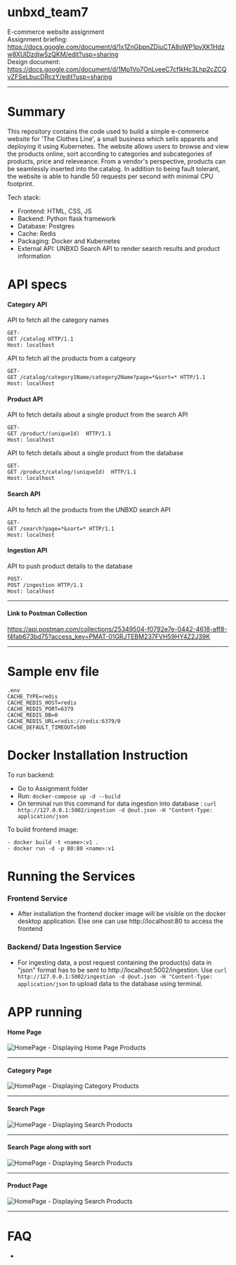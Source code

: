 # unbxd_team7
E-commerce website assignment <br>
Assignment briefing: https://docs.google.com/document/d/1x1ZnGbpnZDiuCTA8oWP1pvXK1Hdzw8XUlDzdjw5zQKM/edit?usp=sharing <br>
Design document: https://docs.google.com/document/d/1Mp1Vo7OnLveeC7cfIkHc3Lhp2cZCQvZFSeLbucDRczY/edit?usp=sharing <br>
<hr/>

# Summary
This repository contains the code used to build a simple e-commerce website for 'The Clothes Line', a small business which sells apparels and deploying it using Kubernetes. The website allows users to browse and view the products online, sort according to categories and subcategories of products, price and releveance. From a vendor's perspective, products can be seamlessly inserted into the catalog. In addition to being fault tolerant, the website is able to handle 50 requests per second with minimal CPU footprint. 

Tech stack:
- Frontend: HTML, CSS, JS
- Backend: Python flask framework
- Database: Postgres
- Cache: Redis
- Packaging: Docker and Kubernetes
- External API: UNBXD Search API to render search results and product information 


# API specs 

#### Category API
API to fetch all the category names
```
GET-
GET /catalog HTTP/1.1
Host: localhost
```
API to fetch all the products from a catgeory
```
GET-
GET /catalog/category1Name/category2Name?page=*&sort=* HTTP/1.1
Host: localhost
```

#### Product API
API to fetch details about a single product from the search API
```
GET-
GET /product/(uniqueId)  HTTP/1.1
Host: localhost
```
API to fetch details about a single product from the database
```
GET-
GET /product/catalog/(uniqueId)  HTTP/1.1
Host: localhost
```


#### Search API
API to fetch all the products from the UNBXD search API
```
GET-
GET /search?page=*&sort=* HTTP/1.1
Host: localhost
```

#### Ingestion API
API to push product details to the database
```
POST-
POST /ingestion HTTP/1.1
Host: localhost
```
<hr/>

#### Link to Postman Collection

<href> https://api.postman.com/collections/25349504-f0792e7e-0442-4618-aff8-f4fab673bd75?access_key=PMAT-01GRJTEBM237FVH59HY4Z2J39K <href/>

<hr/>

# Sample env file
```
.env
CACHE_TYPE=redis
CACHE_REDIS_HOST=redis
CACHE_REDIS_PORT=6379
CACHE_REDIS_DB=0
CACHE_REDIS_URL=redis://redis:6379/0
CACHE_DEFAULT_TIMEOUT=500
```


# Docker Installation Instruction
To run backend:
- Go to Assignment folder
- Run: `docker-compose up -d --build`
- On terminal run this command for data ingestion into database :
        ```curl http://127.0.0.1:5002/ingestion -d @out.json -H "Content-Type: application/json```


To build frontend image:
```
- docker build -t <name>:v1 . 
- docker run -d -p 80:80 <name>:v1
```

# Running the Services
### Frontend Service
- After installation the frontend docker image will be visible on the docker desktop application. Else one can use <href>http://localhost:80 </href> to access the frontend

### Backend/ Data Ingestion Service
- For ingesting data, a post request containing the product(s) data in "json" format has to be sent to <href>http://localhost:5002/ingestion</href>. 
Use  ```curl http://127.0.0.1:5002/ingestion -d @out.json -H "Content-Type: application/json``` to upload data to the database using terminal.


# APP running
#### Home Page
![HomePage - Displaying Home Page Products](images/BasePage.png)
<hr/>

#### Category Page
![HomePage - Displaying Category Products](images/CategoryFunctionality.png)
<hr/>

#### Search Page
![HomePage - Displaying Search Products](images/SearchFunctionality.png)
<hr/>

#### Search Page along with sort
![HomePage - Displaying Search Products](images/SearchPlusSortFunbctionality.png)
<hr/>

#### Product Page
![HomePage - Displaying Search Products](images/ProductPage.png)
<hr/>

# FAQ
- 